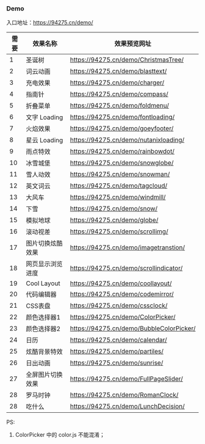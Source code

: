 ### Demo

入口地址：https://94275.cn/demo/

| 需要 | 效果名称 | 效果预览网址 |
| -------- | ------------ | ------------ |
| 1 | 圣诞树 | https://94275.cn/demo/ChristmasTree/ |
| 2 | 词云动画 | https://94275.cn/demo/blasttext/ |
| 3 | 充电效果 | https://94275.cn/demo/charger/ |
| 4 | 指南针 | https://94275.cn/demo/compass/ |
| 5 | 折叠菜单 | https://94275.cn/demo/foldmenu/ |
| 6 | 文字 Loading | https://94275.cn/demo/fontloading/ |
| 7 | 火焰效果 | https://94275.cn/demo/goeyfooter/ |
| 8 | 星云 Loading | https://94275.cn/demo/nutanixloading/ |
| 9 | 雨点特效 | https://94275.cn/demo/rainbowdot/ |
| 10 | 冰雪城堡 | https://94275.cn/demo/snowglobe/ |
| 11 | 雪人动效 | https://94275.cn/demo/snowman/ |
| 12 | 英文词云 | https://94275.cn/demo/tagcloud/ |
| 13 | 大风车 | https://94275.cn/demo/windmill/ |
| 14 | 下雪 | https://94275.cn/demo/snow/ |
| 15 | 模拟地球 | https://94275.cn/demo/globe/ |
| 16 | 滚动视差 | https://94275.cn/demo/scrollimg/ |
| 17 | 图片切换炫酷效果 | https://94275.cn/demo/imagetranstion/ |
| 18 | 网页显示浏览进度 | https://94275.cn/demo/scrollindicator/ |
| 19 | Cool Layout | https://94275.cn/demo/coollayout/ |
| 20 | 代码编辑器 | https://94275.cn/demo/codemirror/ |
| 21 | CSS表盘 | https://94275.cn/demo/cssclock/ |
| 22 | 颜色选择器1 | https://94275.cn/demo/ColorPicker/ |
| 23 | 颜色选择器2 | https://94275.cn/demo/BubbleColorPicker/ |
| 24 | 日历 | https://94275.cn/demo/calendar/ |
| 25 | 炫酷背景特效 | https://94275.cn/demo/partiles/ |
| 26 | 日出动画 | https://94275.cn/demo/sunrise/ |
| 27 | 全屏图片切换效果 | https://94275.cn/demo/FullPageSlider/ |
| 28 | 罗马时钟 | https://94275.cn/demo/RomanClock/ |
| 28 | 吃什么 | https://94275.cn/demo/LunchDecision/ |

PS:

1. ColorPicker 中的 color.js 不能混淆；

